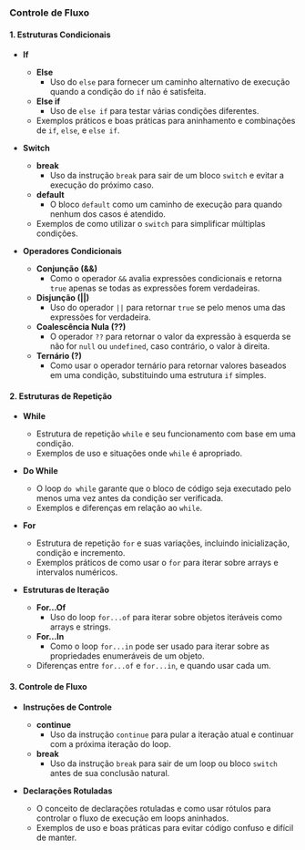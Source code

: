 ### Controle de Fluxo

#### **1. Estruturas Condicionais**
- **If**
  - **Else**
    - Uso do `else` para fornecer um caminho alternativo de execução quando a condição do `if` não é satisfeita.
  - **Else if**
    - Uso de `else if` para testar várias condições diferentes.
  - Exemplos práticos e boas práticas para aninhamento e combinações de `if`, `else`, e `else if`.

- **Switch**
  - **break**
    - Uso da instrução `break` para sair de um bloco `switch` e evitar a execução do próximo caso.
  - **default**
    - O bloco `default` como um caminho de execução para quando nenhum dos casos é atendido.
  - Exemplos de como utilizar o `switch` para simplificar múltiplas condições.

- **Operadores Condicionais**
  - **Conjunção (&&)**
    - Como o operador `&&` avalia expressões condicionais e retorna `true` apenas se todas as expressões forem verdadeiras.
  - **Disjunção (||)**
    - Uso do operador `||` para retornar `true` se pelo menos uma das expressões for verdadeira.
  - **Coalescência Nula (??)**
    - O operador `??` para retornar o valor da expressão à esquerda se não for `null` ou `undefined`, caso contrário, o valor à direita.
  - **Ternário (?)**
    - Como usar o operador ternário para retornar valores baseados em uma condição, substituindo uma estrutura `if` simples.

#### **2. Estruturas de Repetição**
- **While**
  - Estrutura de repetição `while` e seu funcionamento com base em uma condição.
  - Exemplos de uso e situações onde `while` é apropriado.

- **Do While**
  - O loop `do while` garante que o bloco de código seja executado pelo menos uma vez antes da condição ser verificada.
  - Exemplos e diferenças em relação ao `while`.

- **For**
  - Estrutura de repetição `for` e suas variações, incluindo inicialização, condição e incremento.
  - Exemplos práticos de como usar o `for` para iterar sobre arrays e intervalos numéricos.

- **Estruturas de Iteração**
  - **For...Of**
    - Uso do loop `for...of` para iterar sobre objetos iteráveis como arrays e strings.
  - **For...In**
    - Como o loop `for...in` pode ser usado para iterar sobre as propriedades enumeráveis de um objeto.
  - Diferenças entre `for...of` e `for...in`, e quando usar cada um.

#### **3. Controle de Fluxo**
- **Instruções de Controle**
  - **continue**
    - Uso da instrução `continue` para pular a iteração atual e continuar com a próxima iteração do loop.
  - **break**
    - Uso da instrução `break` para sair de um loop ou bloco `switch` antes de sua conclusão natural.

- **Declarações Rotuladas**
  - O conceito de declarações rotuladas e como usar rótulos para controlar o fluxo de execução em loops aninhados.
  - Exemplos de uso e boas práticas para evitar código confuso e difícil de manter.